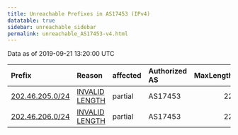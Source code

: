 ```yaml
---
title: Unreachable Prefixes in AS17453 (IPv4)
datatable: true
sidebar: unreachable_sidebar
permalink: unreachable_AS17453-v4.html
---
```


Data as of 2019-09-21 13:20:00 UTC


<div class="datatable-begin"></div>

| Prefix                                                   | Reason                                                                                                    | affected   | Authorized AS   |   MaxLength | Anchor                                       |   unreachable /24s |
|:---------------------------------------------------------|:----------------------------------------------------------------------------------------------------------|:-----------|:----------------|------------:|:---------------------------------------------|-------------------:|
| [202.46.205.0/24](https://stat.ripe.net/202.46.205.0/24) | [INVALID LENGTH](https://rpki-validator.ripe.net/announcement-preview?asn=AS17453&prefix=202.46.205.0/24) | partial    | AS17453         |          22 | [APNIC](unreachable_APNIC_RPKI_Root-v4.html) |                  1 |
| [202.46.206.0/24](https://stat.ripe.net/202.46.206.0/24) | [INVALID LENGTH](https://rpki-validator.ripe.net/announcement-preview?asn=AS17453&prefix=202.46.206.0/24) | partial    | AS17453         |          22 | [APNIC](unreachable_APNIC_RPKI_Root-v4.html) |                  1 |

<div class="datatable-end"></div>